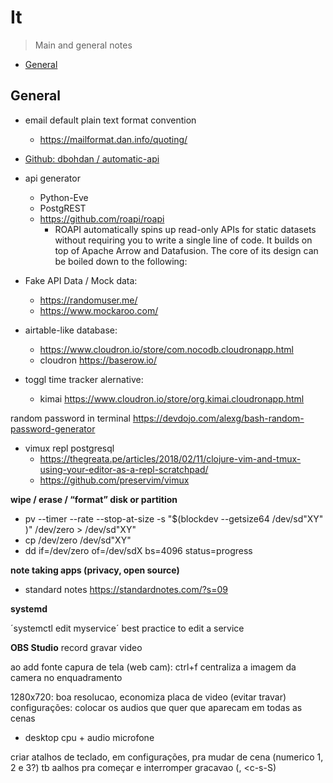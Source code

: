 # It
> Main and general notes

<!-- toc -->

- [General](#general)

<!-- tocstop -->

## General

- email default plain text format convention
  - https://mailformat.dan.info/quoting/

- [Github: dbohdan / automatic-api](https://github.com/dbohdan/automatic-api)
- api generator
    - Python-Eve
    - PostgREST
    - https://github.com/roapi/roapi
      - ROAPI automatically spins up read-only APIs for static datasets without requiring you to write a single line of code. It builds on top of Apache Arrow and Datafusion. The core of its design can be boiled down to the following:

- Fake API Data / Mock data:
    - https://randomuser.me/
    - https://www.mockaroo.com/

- airtable-like database:
    - https://www.cloudron.io/store/com.nocodb.cloudronapp.html
    - cloudron https://baserow.io/

- toggl time tracker alernative:
    - kimai https://www.cloudron.io/store/org.kimai.cloudronapp.html

random password in terminal
https://devdojo.com/alexg/bash-random-password-generator

- vimux repl postgresql
    - https://thegreata.pe/articles/2018/02/11/clojure-vim-and-tmux-using-your-editor-as-a-repl-scratchpad/
    - https://github.com/preservim/vimux

**wipe / erase / “format” disk or partition**

- pv --timer --rate --stop-at-size -s "$(blockdev --getsize64 /dev/sd"XY" )" /dev/zero > /dev/sd"XY"
- cp /dev/zero /dev/sd"XY"
- dd if=/dev/zero of=/dev/sdX bs=4096 status=progress

**note taking apps (privacy, open source)**
- standard notes https://standardnotes.com/?s=09

**systemd**

´systemctl edit myservice´
best practice to edit a service

**OBS Studio** record gravar video

ao add fonte capura de tela (web cam): ctrl+f centraliza a imagem da camera no enquadramento

1280x720: boa resolucao, economiza placa de video (evitar travar)
configurações: colocar os audios que quer que aparecam em todas as cenas
- desktop cpu + audio microfone

criar atalhos de teclado, em configurações, pra mudar de cena (numerico 1, 2 e 3?)
tb aalhos pra começar e interromper gracavao (<c-s-R>, <c-s-S)

